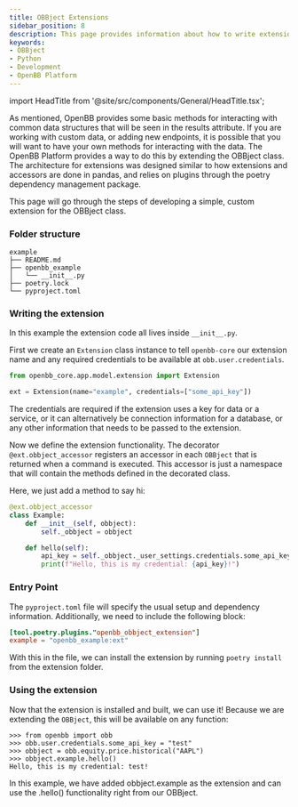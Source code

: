```yaml
---
title: OBBject Extensions
sidebar_position: 8
description: This page provides information about how to write extensions for the OpenBB OBBject class.
keywords:
- OBBject
- Python
- Development
- OpenBB Platform
---
```


import HeadTitle from '@site/src/components/General/HeadTitle.tsx';

<HeadTitle title="OBBject Extensions - Developer Guidelines - Development | OpenBB Platform Docs" />

As mentioned, OpenBB provides some basic methods for interacting with common data structures that will be seen in the results attribute.
If you are working with custom data, or adding new endpoints, it is possible that you will want to have your own methods for interacting with the data.
The OpenBB Platform provides a way to do this by extending the OBBject class.
The architecture for extensions was designed similar to how extensions and accessors are done in pandas, and relies on plugins through the poetry dependency management package.

This page will go through the steps of developing a simple, custom extension for the OBBject class.

### Folder structure

```shell
example
├── README.md
├── openbb_example
│   └── __init__.py
├── poetry.lock
└── pyproject.toml
```

### Writing the extension

In this example the extension code all lives inside `__init__.py`.

First we create an `Extension` class instance to tell `openbb-core` our extension name and any required credentials to be available at `obb.user.credentials`.

```python
from openbb_core.app.model.extension import Extension

ext = Extension(name="example", credentials=["some_api_key"])
```

The credentials are required if the extension uses a key for data or a service, or it can alternatively be connection information for a database, or any other information that needs to be passed to the extension.

Now we define the extension functionality. The decorator `@ext.obbject_accessor` registers an accessor in each `OBBject` that is returned when a command is executed. This accessor is just a namespace that will contain the methods defined in the decorated class.

Here, we just add a method to say hi:

```python
@ext.obbject_accessor
class Example:
    def __init__(self, obbject):
        self._obbject = obbject

    def hello(self):
        api_key = self._obbject._user_settings.credentials.some_api_key.get_secret_value()
        print(f"Hello, this is my credential: {api_key}!")
```

### Entry Point

The `pyproject.toml` file will specify the usual setup and dependency information. Additionally, we need to include the following block:

```toml
[tool.poetry.plugins."openbb_obbject_extension"]
example = "openbb_example:ext"
```

With this in the file, we can install the extension by running `poetry install` from the extension folder.

### Using the extension

Now that the extension is installed and built, we can use it!  Because we are extending the `OBBject`, this will be available on any function:

```shell
>>> from openbb import obb
>>> obb.user.credentials.some_api_key = "test"
>>> obbject = obb.equity.price.historical("AAPL")
>>> obbject.example.hello()
Hello, this is my credential: test!
```

In this example, we have added obbject.example as the extension and can use the .hello() functionality right from our OBBject.
